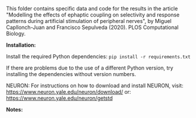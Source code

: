 This folder contains specific data and code for the results in the article "Modelling the effects of ephaptic coupling on selectivity and response patterns during artificial stimulation of peripheral nerves", by Miguel Capllonch-Juan and Francisco Sepulveda (2020). PLOS Computational Biology.

<b>Installation:</b>

Install the required Python dependencies:
`pip install -r requirements.txt`

If there are problems due to the use of a different Python version, try installing the dependencies without version numbers.

NEURON:
For instructions on how to download and install NEURON, visit:
https://www.neuron.yale.edu/neuron/download/
or:
https://www.neuron.yale.edu/neuron/getstd

<b>Notes:</b>
